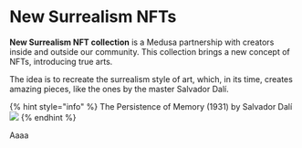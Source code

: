 # New Surrealism NFTs

**New Surrealism NFT collection** is a Medusa partnership with creators inside and outside our community. This collection brings a new concept of NFTs, introducing true arts.

The idea is to recreate the surrealism style of art, which, in its time, creates amazing pieces, like the ones by the master Salvador Dalí.

{% hint style="info" %}
The Persistence of Memory (1931) by Salvador Dalí\
![](<../.gitbook/assets/The\_Persistence\_of\_Memory (1).jpg>)
{% endhint %}

Aaaa
